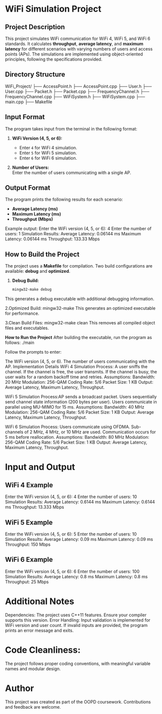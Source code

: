 # WiFi Simulation Project

## Project Description

This project simulates WiFi communication for WiFi 4, WiFi 5, and WiFi 6 standards. It calculates **throughput**, **average latency**, and **maximum latency** for different scenarios with varying numbers of users and access points (APs). The simulations are implemented using object-oriented principles, following the specifications provided.

## Directory Structure
WiFi_Project/ ├── AccessPoint.h ├── AccessPoint.cpp ├── User.h ├── User.cpp ├── Packet.h ├── Packet.cpp ├── FrequencyChannel.h ├── FrequencyChannel.cpp ├── WiFiSystem.h ├── WiFiSystem.cpp ├── main.cpp ├── Makefile

## Input Format

The program takes input from the terminal in the following format:

1. **WiFi Version (4, 5, or 6):**
   - Enter `4` for WiFi 4 simulation.
   - Enter `5` for WiFi 5 simulation.
   - Enter `6` for WiFi 6 simulation.

2. **Number of Users:**  
   Enter the number of users communicating with a single AP.

## Output Format

The program prints the following results for each scenario:
- **Average Latency (ms)**
- **Maximum Latency (ms)**
- **Throughput (Mbps)**

Example output:
Enter the WiFi version (4, 5, or 6): 4 Enter the number of users: 1 Simulation Results: Average Latency: 0.06144 ms Maximum Latency: 0.06144 ms Throughput: 133.33 Mbps

## How to Build the Project

The project uses a **Makefile** for compilation. Two build configurations are available: **debug** and **optimized**.

1. **Debug Build:**
   ```bash
   mingw32-make debug
This generates a debug executable with additional debugging information.

2.Optimized Build: mingw32-make
This generates an optimized executable for performance.

3.Clean Build Files: mingw32-make clean
This removes all compiled object files and executables.

**How to Run the Project**
After building the executable, run the program as follows: ./main

Follow the prompts to enter:

The WiFi version (4, 5, or 6).
The number of users communicating with the AP.
Implementation Details
WiFi 4 Simulation
Process:
A user sniffs the channel.
If the channel is free, the user transmits.
If the channel is busy, the user waits for a random backoff time and retries.
Assumptions:
Bandwidth: 20 MHz
Modulation: 256-QAM
Coding Rate: 5/6
Packet Size: 1 KB
Output: Average Latency, Maximum Latency, Throughput.

WiFi 5 Simulation
Process:AP sends a broadcast packet.
Users sequentially send channel state information (200 bytes per user).
Users communicate in parallel using MU-MIMO for 15 ms.
Assumptions:
Bandwidth: 40 MHz
Modulation: 256-QAM
Coding Rate: 5/6
Packet Size: 1 KB
Output: Average Latency, Maximum Latency, Throughput.

WiFi 6 Simulation
Process:
Users communicate using OFDMA.
Sub-channels of 2 MHz, 4 MHz, or 10 MHz are used.
Communication occurs for 5 ms before reallocation.
Assumptions:
Bandwidth: 80 MHz
Modulation: 256-QAM
Coding Rate: 5/6
Packet Size: 1 KB
Output: Average Latency, Maximum Latency, Throughput.

# Input and Output

## WiFi 4 Example
Enter the WiFi version (4, 5, or 6): 4
Enter the number of users: 10
Simulation Results:
Average Latency: 0.6144 ms
Maximum Latency: 0.6144 ms
Throughput: 13.333 Mbps

## WiFi 5 Example
Enter the WiFi version (4, 5, or 6): 5
Enter the number of users: 10
Simulation Results:
Average Latency: 0.09 ms
Maximum Latency: 0.09 ms
Throughput: 150 Mbps

## WiFi 6 Example
Enter the WiFi version (4, 5, or 6): 6
Enter the number of users: 100
Simulation Results:
Average Latency: 0.8 ms
Maximum Latency: 0.8 ms
Throughput: 25 Mbps

# Additional Notes
Dependencies: The project uses C++11 features. Ensure your compiler supports this version.
Error Handling: Input validation is implemented for WiFi version and user count.
If invalid inputs are provided, the program prints an error message and exits.

# Code Cleanliness:
The project follows proper coding conventions, with meaningful variable names and modular design.

# Author
This project was created as part of the OOPD coursework. Contributions and feedback are welcome.